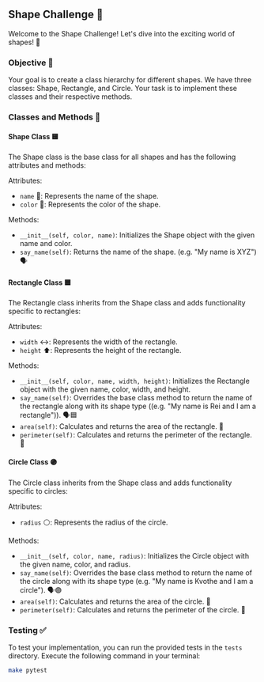 ## Shape Challenge 📐

Welcome to the Shape Challenge! Let's dive into the exciting world of shapes! 🎉

### Objective 🎯

Your goal is to create a class hierarchy for different shapes. We have three classes: Shape, Rectangle, and Circle. Your task is to implement these classes and their respective methods.

### Classes and Methods 📝

#### Shape Class 🟨

The Shape class is the base class for all shapes and has the following attributes and methods:

Attributes:
- `name` 📛: Represents the name of the shape.
- `color` 🌈: Represents the color of the shape.

Methods:
- `__init__(self, color, name)`: Initializes the Shape object with the given name and color.
- `say_name(self)`: Returns the name of the shape. (e.g. "My name is XYZ") 🗣️


#### Rectangle Class 🟦

The Rectangle class inherits from the Shape class and adds functionality specific to rectangles:

Attributes:
- `width` ↔️: Represents the width of the rectangle.
- `height` ⬆️: Represents the height of the rectangle.

Methods:
- `__init__(self, color, name, width, height)`: Initializes the Rectangle object with the given name, color, width, and height.
- `say_name(self)`: Overrides the base class method to return the name of the rectangle along with its shape type ((e.g. "My name is Rei and I am a rectangle")). 🗣️🟦
- `area(self)`: Calculates and returns the area of the rectangle. 📐
- `perimeter(self)`: Calculates and returns the perimeter of the rectangle. 📏

#### Circle Class 🟣

The Circle class inherits from the Shape class and adds functionality specific to circles:

Attributes:
- `radius` ⚪: Represents the radius of the circle.

Methods:
- `__init__(self, color, name, radius)`: Initializes the Circle object with the given name, color, and radius.
- `say_name(self)`: Overrides the base class method to return the name of the circle along with its shape type (e.g. "My name is Kvothe and I am a circle"). 🗣️🟣
- `area(self)`: Calculates and returns the area of the circle. 📐
- `perimeter(self)`: Calculates and returns the perimeter of the circle. 📏

### Testing ✅

To test your implementation, you can run the provided tests in the `tests` directory. Execute the following command in your terminal:

```bash
make pytest
```
